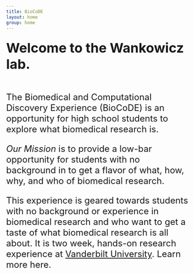```yaml
---
title: BioCoDE
layout: home
group: home
---
```


<div class="content" style="font-size: 24px;">

  <div class="row">
  <div class="row">

  <span style="font-size: 36px; font-weight: bold;">Welcome to the Wankowicz lab.</span>
  <br>
  <br>
  
The Biomedical and Computational Discovery Experience (BioCoDE) is an opportunity for high school students to explore what biomedical research is. 


*Our Mission* is to provide a low-bar opportunity for students with no background in  to get a flavor of what, how, why, and who of biomedical research.



This experience is geared towards students with no background or experience in biomedical research and who want to get a taste of what biomedical research is all about. It is two week, hands-on research experience at [Vanderbilt University](https://www.vanderbilt.edu/). Learn more here.
  <br>
  <br>

</div>

